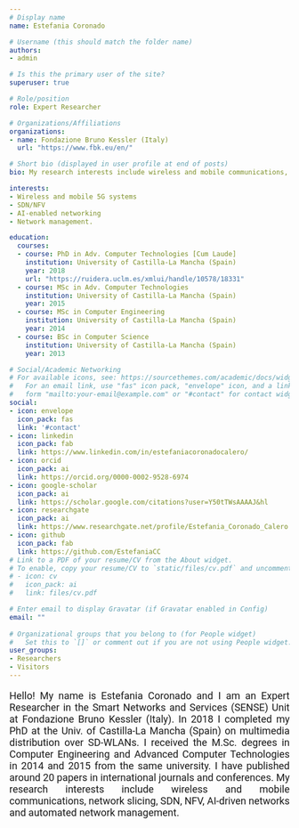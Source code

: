 ```yaml
--- 
# Display name
name: Estefania Coronado

# Username (this should match the folder name)
authors:
- admin

# Is this the primary user of the site?
superuser: true

# Role/position
role: Expert Researcher

# Organizations/Affiliations
organizations:
- name: Fondazione Bruno Kessler (Italy)
  url: "https://www.fbk.eu/en/"

# Short bio (displayed in user profile at end of posts)
bio: My research interests include wireless and mobile communications, network slicing, SDN, NFV, AI-driven networks and automated network management..

interests:
- Wireless and mobile 5G systems
- SDN/NFV
- AI-enabled networking
- Network management.

education:
  courses:
  - course: PhD in Adv. Computer Technologies [Cum Laude]
    institution: University of Castilla-La Mancha (Spain)
    year: 2018
    url: "https://ruidera.uclm.es/xmlui/handle/10578/18331"
  - course: MSc in Adv. Computer Technologies
    institution: University of Castilla-La Mancha (Spain)
    year: 2015
  - course: MSc in Computer Engineering
    institution: University of Castilla-La Mancha (Spain)
    year: 2014
  - course: BSc in Computer Science
    institution: University of Castilla-La Mancha (Spain)
    year: 2013

# Social/Academic Networking
# For available icons, see: https://sourcethemes.com/academic/docs/widgets/#icons
#   For an email link, use "fas" icon pack, "envelope" icon, and a link in the
#   form "mailto:your-email@example.com" or "#contact" for contact widget.
social:
- icon: envelope
  icon_pack: fas
  link: '#contact'
- icon: linkedin
  icon_pack: fab
  link: https://www.linkedin.com/in/estefaniacoronadocalero/
- icon: orcid
  icon_pack: ai
  link: https://orcid.org/0000-0002-9528-6974
- icon: google-scholar
  icon_pack: ai
  link: https://scholar.google.com/citations?user=Y50tTWsAAAAJ&hl
- icon: researchgate
  icon_pack: ai
  link: https://www.researchgate.net/profile/Estefania_Coronado_Calero
- icon: github
  icon_pack: fab
  link: https://github.com/EstefaniaCC
# Link to a PDF of your resume/CV from the About widget.
# To enable, copy your resume/CV to `static/files/cv.pdf` and uncomment the lines below.  
# - icon: cv
#   icon_pack: ai
#   link: files/cv.pdf

# Enter email to display Gravatar (if Gravatar enabled in Config)
email: ""
  
# Organizational groups that you belong to (for People widget)
#   Set this to `[]` or comment out if you are not using People widget.  
user_groups:
- Researchers
- Visitors
---
```


<p style="font-family:Roboto; font-size: 18px;" align=justify>Hello! My name is Estefania Coronado and I am an Expert Researcher in the Smart Networks and Services (SENSE) Unit at Fondazione Bruno Kessler (Italy). In 2018 I completed my PhD at the Univ. of Castilla-La Mancha (Spain) on multimedia distribution over SD-WLANs. I received the M.Sc. degrees in Computer Engineering and Advanced Computer Technologies in 2014 and 2015 from the same university. I have published around 20 papers in international journals and conferences. My research interests include wireless and mobile communications, network slicing, SDN, NFV, AI-driven networks and automated network management. </p>

